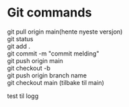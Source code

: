 # Git commands
git pull origin main(hente nyeste versjon)<br>
git status<br>
git add .<br>
git commit -m "commit melding"<br>
git push origin main<br>
git checkout -b <branchname><br>
git push origin branch name<br>
git checkout main (tilbake til main)<br>

test til logg